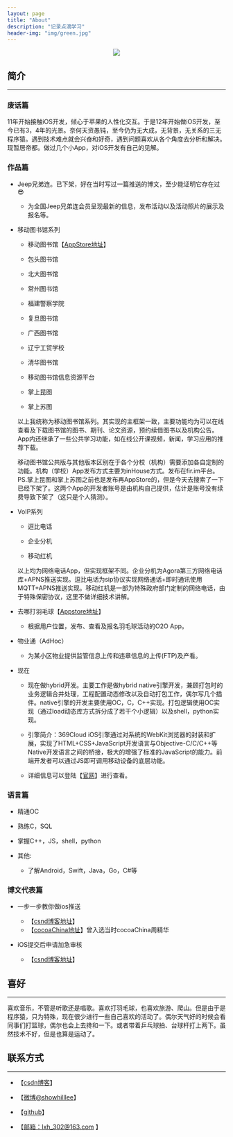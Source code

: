 ```yaml
---
layout: page
title: "About"
description: "记录点滴学习"
header-img: "img/green.jpg"
---
```



<center>
    <p><img src="http://avatar.csdn.net/8/B/D/1_showhilllee.jpg" align="center"></p>
</center>


## 简介

***

### 废话篇

11年开始接触iOS开发，倾心于苹果的人性化交互。于是12年开始做iOS开发，至今已有3，4年的光景。奈何天资愚钝，至今仍为无大成，无背景，无关系的三无程序猿。遇到技术难点就会兴奋和好奇，遇到问题喜欢从各个角度去分析和解决。现暂居帝都。做过几个小App，对iOS开发有自己的见解。

### 作品篇

- Jeep兄弟连。已下架，好在当时写过一篇推送的博文，至少能证明它存在过😎
  
  * 为全国Jeep兄弟连会员呈现最新的信息，发布活动以及活动照片的展示及报名等。

- 移动图书馆系列
  
  * 移动图书馆【[AppStore地址](https://itunes.apple.com/cn/app/yi-dong-tu-shu-guan-ke-hu-duan/id499197441?mt=8)】
  
  * 包头图书馆
  
  * 北大图书馆
  
  * 常州图书馆
  
  * 福建警察学院
  
  * 复旦图书馆
  
  * 广西图书馆
  
  * 辽宁工贸学校
  
  * 清华图书馆
  
  * 移动图书馆信息资源平台
  
  * 掌上昆图
  
  * 掌上苏图
  
   以上我统称为移动图书馆系列。其实现的主框架一致，主要功能均为可以在线查看及下载图书馆的图书、期刊、论文资源，预约续借图书以及机构公告。App内还继承了一些公共学习功能，如在线公开课视频，新闻，学习应用的推荐下载。
  
  移动图书馆公共版与其他版本区别在于各个分校（机构）需要添加各自定制的功能。机构（学校）App发布方式主要为inHouse方式。发布在fir.im平台。PS.掌上昆图和掌上苏图之前也是发布再AppStore的，但是今天去搜索了一下已经下架了。这两个App的开发者账号是由机构自己提供，估计是账号没有续费导致下架了（这只是个人猜测）。
  
- VoIP系列

  * 逗比电话
  
  * 企业分机
  
  * 移动红机
  
  以上均为网络电话App，但实现框架不同。企业分机为Agora第三方网络电话库+APNS推送实现。逗比电话为sip协议实现网络通话+即时通讯使用MQTT+APNS推送实现。移动红机是一部为特殊政府部门定制的网络电话，由于特殊保密协议，这里不做详细技术讲解。
  
- 去哪打羽毛球【[Appstore地址](https://itunes.apple.com/cn/app/qu-na-da-yu-mao-qiu/id931504602?mt=8)】
	* 根据用户位置，发布、查看及报名羽毛球活动的O2O App。

- 物业通（AdHoc）

	* 为某小区物业提供监管信息上传和违章信息的上传(FTP)及产看。

  
- 现在
  
  * 现在做hybrid开发。主要工作是做hybrid native引擎开发，兼顾打包时的业务逻辑合并处理，工程配置动态修改以及自动打包工作，偶尔写几个插件。native引擎的开发主要使用OC，C，C++实现。打包逻辑使用OC实现（通过load动态库方式拆分成了若干个小逻辑）以及shell，python实现。
 
  * 引擎简介：369Cloud iOS引擎通过对系统的WebKit浏览器的封装和扩展，实现了HTML+CSS+JavaScript开发语言与Objective-C/C/C++等Native开发语言之间的桥接，极大的增强了标准的JavaScript的能力。前端开发者可以通过JS即可调用移动设备的底层功能。
 
  * 详细信息可以登陆【[官网](http://www.369cloud.com/devservce/index.html)】进行查看。
  
### 语言篇

* 精通OC

* 熟练C，SQL

* 掌握C++，JS，shell，python

* 其他:
    * 了解Android，Swift，Java，Go，C#等 


### 博文代表篇

* 一步一步教你做ios推送
    * 【[csnd博客地址](http://blog.csdn.net/showhilllee/article/details/8631734)】
    * 【[cocoaChina地址](http://www.cocoachina.com/ios/20130321/5862.html)】曾入选当时cocoaChina周精华

* iOS提交后申请加急审核
	* 【[csnd博客地址](http://blog.csdn.net/showhilllee/article/details/19541493)】
	
## 喜好
***
喜欢音乐，不管是听歌还是唱歌。喜欢打羽毛球，也喜欢旅游、爬山。但是由于是程序猿，只为特殊，现在很少进行一些自己喜欢的活动了。偶尔天气好的时候会看同事们打篮球，偶尔也会上去搀和一下。或者带着乒乓球拍、台球杆打上两下。虽然技术不好，但是也算是运动了。

## 联系方式
***

- 【[csdn博客](http://weibo.com/2278162933)】

- 【[微博@showhilllee](http://weibo.com/2278162933)】

- 【[github](https://github.com/showhilllee)】

- 【[邮箱：lxh_302@163.com](mailto:lxh_302@163.com;) 】







